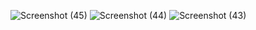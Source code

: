 ![Screenshot (45)](https://github.com/user-attachments/assets/ab68f685-25b6-4041-8ce5-4f4ef6b74764)
![Screenshot (44)](https://github.com/user-attachments/assets/d657285e-c92c-4df6-b287-b540e3ef68a3)
![Screenshot (43)](https://github.com/user-attachments/assets/02f6055d-9bf1-44c7-bcfa-f6f1354f0e07)
